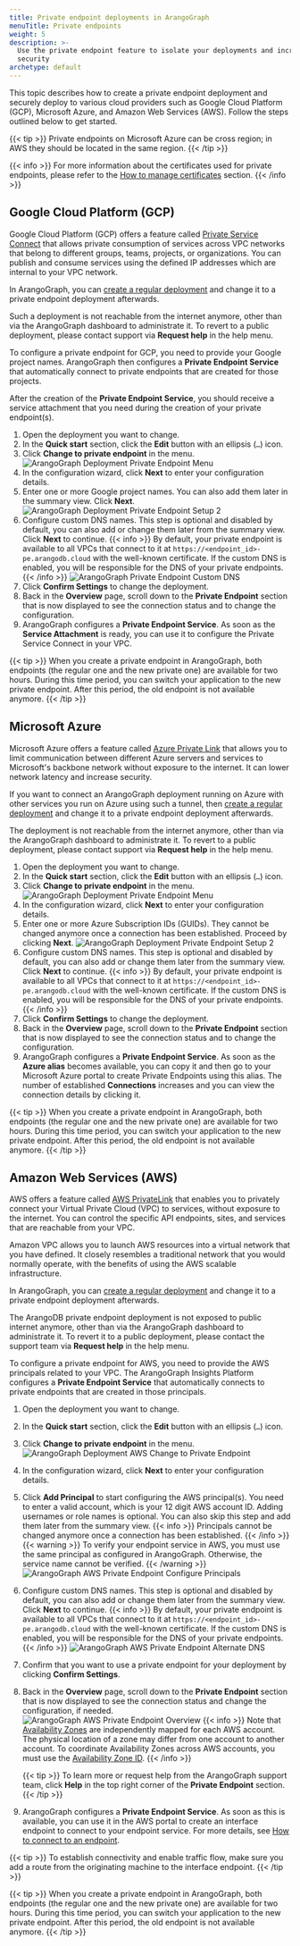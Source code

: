 ```yaml
---
title: Private endpoint deployments in ArangoGraph
menuTitle: Private endpoints
weight: 5
description: >-
  Use the private endpoint feature to isolate your deployments and increase
  security
archetype: default
---
```

This topic describes how to create a private endpoint deployment and
securely deploy to various cloud providers such as Google Cloud Platform (GCP),
Microsoft Azure, and Amazon Web Services (AWS). Follow the steps outlined below
to get started.

{{< tip >}}
Private endpoints on Microsoft Azure can be cross region; in AWS they should be
located in the same region.
{{< /tip >}}

{{< info >}}
For more information about the certificates used for private endpoints, please
refer to the [How to manage certificates](../security-and-access-control/x-509-certificates.md)
section.
{{< /info >}}

## Google Cloud Platform (GCP)

Google Cloud Platform (GCP) offers a feature called
[Private Service Connect](https://cloud.google.com/vpc/docs/private-service-connect)
that allows private consumption of services across VPC networks that belong to
different groups, teams, projects, or organizations. You can publish and consume
services using the defined IP addresses which are internal to your VPC network.

In ArangoGraph, you can
[create a regular deployment](_index.md#how-to-create-a-new-deployment)
and change it to a private endpoint deployment afterwards.

Such a deployment is not reachable from the internet anymore, other than via
the ArangoGraph dashboard to administrate it. To revert to a public deployment,
please contact support via **Request help** in the help menu.

To configure a private endpoint for GCP, you need to provide your Google project
names. ArangoGraph then configures a **Private Endpoint Service** that automatically
connect to private endpoints that are created for those projects.

After the creation of the **Private Endpoint Service**, you should receive a
service attachment that you need during the creation of your private endpoint(s).

1. Open the deployment you want to change.
2. In the **Quick start** section, click the **Edit** button with an ellipsis (`…`)
   icon. 
3. Click **Change to private endpoint** in the menu.
   ![ArangoGraph Deployment Private Endpoint Menu](../../../images/arangograph-gcp-change.png)
4. In the configuration wizard, click **Next** to enter your configuration details.
5. Enter one or more Google project names. You can also add them later in the summary view.
   Click **Next**.
   ![ArangoGraph Deployment Private Endpoint Setup 2](../../../images/arangograph-gcp-private-endpoint.png)
6. Configure custom DNS names. This step is optional and disabled by default,
   you can also add or change them later from the summary view.
   Click **Next** to continue.
   {{< info >}}
   By default, your private endpoint is available to all VPCs that connect to it
   at `https://<endpoint_id>-pe.arangodb.cloud` with the well-known certificate.
   If the custom DNS is enabled, you will be responsible for the DNS of your
   private endpoints. 
   {{< /info >}}
   ![ArangoGraph Private Endpoint Custom DNS](../../../images/arangograph-gcp-custom-dns.png)
7. Click **Confirm Settings** to change the deployment.
8. Back in the **Overview** page, scroll down to the **Private Endpoint** section
   that is now displayed to see the connection status and to change the
   configuration.
9. ArangoGraph configures a **Private Endpoint Service**. As soon as the
   **Service Attachment** is ready, you can use it to configure the Private
   Service Connect in your VPC.

{{< tip >}}
When you create a private endpoint in ArangoGraph, both endpoints (the regular
one and the new private one) are available for two hours. During this time period,
you can switch your application to the new private endpoint. After this period,
the old endpoint is not available anymore.
{{< /tip >}}

## Microsoft Azure

Microsoft Azure offers a feature called
[Azure Private Link](https://docs.microsoft.com/en-us/azure/private-link)
that allows you to limit communication between different Azure servers and
services to Microsoft's backbone network without exposure to the internet.
It can lower network latency and increase security.

If you want to connect an ArangoGraph deployment running on Azure with other
services you run on Azure using such a tunnel, then
[create a regular deployment](_index.md#how-to-create-a-new-deployment)
and change it to a private endpoint deployment afterwards.

The deployment is not reachable from the internet anymore, other than via
the ArangoGraph dashboard to administrate it. To revert to a public deployment,
please contact support via **Request help** in the help menu.

1. Open the deployment you want to change.
2. In the **Quick start** section, click the **Edit** button with an ellipsis (`…`)
   icon.
3. Click **Change to private endpoint** in the menu.
   ![ArangoGraph Deployment Private Endpoint Menu](../../../images/arangograph-deployment-private-endpoint-menu.png)
4. In the configuration wizard, click **Next** to enter your configuration details.
5. Enter one or more Azure Subscription IDs (GUIDs). They cannot be
   changed anymore once a connection has been established.
   Proceed by clicking **Next**.
   ![ArangoGraph Deployment Private Endpoint Setup 2](../../../images/arangograph-deployment-private-endpoint-setup2.png)
6. Configure custom DNS names. This step is optional and disabled by default,
   you can also add or change them later from the summary view.
   Click **Next** to continue.
   {{< info >}}
   By default, your private endpoint is available to all VPCs that connect to it
   at `https://<endpoint_id>-pe.arangodb.cloud` with the well-known certificate.
   If the custom DNS is enabled, you will be responsible for the DNS of your
   private endpoints. 
   {{< /info >}}
7. Click **Confirm Settings** to change the deployment.
8. Back in the **Overview** page, scroll down to the **Private Endpoint** section
   that is now displayed to see the connection status and to change the
   configuration.
9. ArangoGraph configures a **Private Endpoint Service**. As soon as the **Azure alias**
   becomes available, you can copy it and then go to your Microsoft Azure portal
   to create Private Endpoints using this alias. The number of established
   **Connections** increases and you can view the connection details by
   clicking it.

{{< tip >}}
When you create a private endpoint in ArangoGraph, both endpoints (the regular
one and the new private one) are available for two hours. During this time period,
you can switch your application to the new private endpoint. After this period,
the old endpoint is not available anymore.
{{< /tip >}}

## Amazon Web Services (AWS)

AWS offers a feature called [AWS PrivateLink](https://aws.amazon.com/privatelink)
that enables you to privately connect your Virtual Private Cloud (VPC) to
services, without exposure to the internet. You can control the specific API
endpoints, sites, and services that are reachable from your VPC.

Amazon VPC allows you to launch AWS resources into a
virtual network that you have defined. It closely resembles a traditional
network that you would normally operate, with the benefits of using the AWS
scalable infrastructure. 

In ArangoGraph, you can
[create a regular deployment](_index.md#how-to-create-a-new-deployment) and change it
to a private endpoint deployment afterwards.

The ArangoDB private endpoint deployment is not exposed to public internet
anymore, other than via the ArangoGraph dashboard to administrate it. To revert
it to a public deployment, please contact the support team via **Request help**
in the help menu.

To configure a private endpoint for AWS, you need to provide the AWS principals related
to your VPC. The ArangoGraph Insights Platform configures a **Private Endpoint Service**
that automatically connects to private endpoints that are created in those principals. 

1. Open the deployment you want to change.
2. In the **Quick start** section, click the **Edit** button with an ellipsis (`…`)
   icon.
3. Click **Change to private endpoint** in the menu.
   ![ArangoGraph Deployment AWS Change to Private Endpoint](../../../images/arangograph-aws-change-to-private-endpoint.png)
4. In the configuration wizard, click **Next** to enter your configuration details.
5. Click **Add Principal** to start configuring the AWS principal(s). 
   You need to enter a valid account, which is your 12 digit AWS account ID.
   Adding usernames or role names is optional. You can also
   skip this step and add them later from the summary view.
   {{< info >}}
   Principals cannot be changed anymore once a connection has been established.
   {{< /info >}}
   {{< warning >}}
   To verify your endpoint service in AWS, you must use the same principal as
   configured in ArangoGraph. Otherwise, the service name cannot be verified.
   {{< /warning >}}
   ![ArangoGraph AWS Private Endpoint Configure Principals](../../../images/arangograph-aws-endpoint-configure-principals.png)
6. Configure custom DNS names. This step is optional and disabled by default,
   you can also add or change them later from the summary view.
   Click **Next** to continue.
   {{< info >}}
   By default, your private endpoint is available to all VPCs that connect to it
   at `https://<endpoint_id>-pe.arangodb.cloud` with the well-known certificate.
   If the custom DNS is enabled, you will be responsible for the DNS of your
   private endpoints. 
   {{< /info >}}
   ![ArangoGraph AWS Private Endpoint Alternate DNS](../../../images/arangograph-aws-private-endpoint-dns.png)
7. Confirm that you want to use a private endpoint for your deployment by
   clicking **Confirm Settings**.
8. Back in the **Overview** page, scroll down to the **Private Endpoint** section
   that is now displayed to see the connection status and change the
   configuration, if needed.
   ![ArangoGraph AWS Private Endpoint Overview](../../../images/arangograph-aws-private-endpoint-overview.png)
   {{< info >}}
   Note that
   [Availability Zones](https://docs.aws.amazon.com/AWSEC2/latest/UserGuide/using-regions-availability-zones.html#concepts-availability-zones)
   are independently mapped for each AWS account. The physical location of a
   zone may differ from one account to another account. To coordinate
   Availability Zones across AWS accounts, you must use the
   [Availability Zone ID](https://docs.aws.amazon.com/ram/latest/userguide/working-with-az-ids.html).
   {{< /info >}}
   
   {{< tip >}}
   To learn more or request help from the ArangoGraph support team, click **Help**
   in the top right corner of the **Private Endpoint** section.
   {{< /tip >}}
9. ArangoGraph configures a **Private Endpoint Service**. As soon as this is available,
   you can use it in the AWS portal to create an interface endpoint to connect
   to your endpoint service. For more details, see
   [How to connect to an endpoint](https://docs.aws.amazon.com/vpc/latest/privatelink/create-endpoint-service.html#share-endpoint-service).

{{< tip >}}
To establish connectivity and enable traffic flow, make sure you add a route
from the originating machine to the interface endpoint. 
{{< /tip >}}

{{< tip >}}
When you create a private endpoint in ArangoGraph, both endpoints (the regular
one and the new private one) are available for two hours. During this time period,
you can switch your application to the new private endpoint. After this period,
the old endpoint is not available anymore.
{{< /tip >}}
